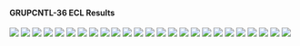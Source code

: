 #### GRUPCNTL-36 ECL Results

![](ECL/GRUPCNTL-36-Bottom_Hole_Pressure.png)
![](ECL/GRUPCNTL-36-Field_Production_Comparison_Plot.png)
![](ECL/GRUPCNTL-36-Field_Sales_Gas_Production_Comparison_Plot.png)
![](ECL/GRUPCNTL-36-Field_Water_Injection_Comparison_Plot.png)
![](ECL/GRUPCNTL-36-Gas_Injection_Volumes.png)
![](ECL/GRUPCNTL-36-Group_Gas_Injection.png)
![](ECL/GRUPCNTL-36-Group_INJE_Gas_Injection_Comparison_Plot.png)
![](ECL/GRUPCNTL-36-Group_INJE_Water_Injection_Comparison_Plot.png)
![](ECL/GRUPCNTL-36-Group_PROD_Production_Comparison_Plot.png)
![](ECL/GRUPCNTL-36-Group_Water_Injection.png)
![](ECL/GRUPCNTL-36-Well_INJ1_Gas_Injection_Comparison_Plot.png)
![](ECL/GRUPCNTL-36-Well_INJ1_Water_Injection_Performance.png)
![](ECL/GRUPCNTL-36-Well_INJ2_Water_Injection_Performance.png)
![](ECL/GRUPCNTL-36-Well_PROD1_Pressure_Comparison_Plot.png)
![](ECL/GRUPCNTL-36-Well_PROD1_Production_and_Mode_of_Control_Plot.png)
![](ECL/GRUPCNTL-36-Well_PROD1_Production_Performance.png)
![](ECL/GRUPCNTL-36-Well_PROD2_Pressure_Comparison_Plot.png)
![](ECL/GRUPCNTL-36-Well_PROD2_Production_and_Mode_of_Control_Plot.png)
![](ECL/GRUPCNTL-36-Well_PROD2_Production_Performance.png)
![](ECL/GRUPCNTL-36-Well_PROD3_Pressure_Comparison_Plot.png)
![](ECL/GRUPCNTL-36-Well_PROD3_Production_and_Mode_of_Control_Plot.png)
![](ECL/GRUPCNTL-36-Well_PROD3_Production_Performance.png)
![](ECL/GRUPCNTL-36-Well_PROD4_Pressure_Comparison_Plot.png)
![](ECL/GRUPCNTL-36-Well_PROD4_Production_and_Mode_of_Control_Plot.png)
![](ECL/GRUPCNTL-36-Well_PROD4_Production_Performance.png)
